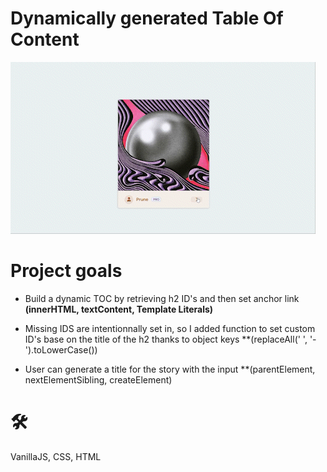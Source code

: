# Dynamically generated Table Of Content
![Popover API and Anchor Positioning demo](https://github.com/teotimepacreau/Popover-API-and-Anchor-Positioning-Day15-of-100DaysOfCode/blob/main/Anchor_CSS_Positioning_and_Popover_API_AdobeExpress_AdobeExpress.gif)

# Project goals
- Build a dynamic TOC by retrieving h2 ID's and then set anchor link **(innerHTML, textContent, Template Literals)**

- Missing IDS are intentionnally set in, so I added function to set custom ID's base on the title of the h2 thanks to object keys **(replaceAll(' ', '-').toLowerCase())

- User can generate a title for the story with the input **(parentElement, nextElementSibling, createElement)

# 🛠️
VanillaJS, CSS, HTML
